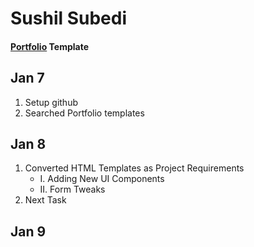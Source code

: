 # Sushil Subedi

#### [Portfolio](https://htmlcodex.com/personal-cv-website-template/) Template

## Jan 7
1. Setup github
2. Searched Portfolio templates
## Jan 8
1. Converted HTML Templates as Project Requirements
    - I. Adding New UI Components
    - II. Form Tweaks
2. Next Task
## Jan 9